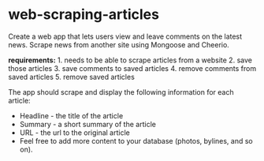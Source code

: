 # web-scraping-articles
Create a web app that lets users view and leave comments on the latest news. Scrape news from another site using Mongoose and Cheerio.

<b>requirements:</b>
	1.	needs to be able to scrape articles from a website
	2.	save those articles
	3.	save comments to saved articles
	4.	remove comments from saved articles
	5.	remove saved articles

The app should scrape and display the following information for each article:
 * Headline - the title of the article
 * Summary - a short summary of the article
 * URL - the url to the original article
 * Feel free to add more content to your database (photos, bylines, and so on).